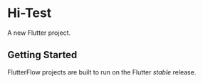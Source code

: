 # Hi-Test

A new Flutter project.

## Getting Started

FlutterFlow projects are built to run on the Flutter _stable_ release.
